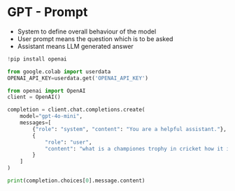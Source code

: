 # GPT - Prompt

* &#x20;System to define overall behaviour of the model
* User prompt means the question which is to be asked
* Assistant means LLM generated answer

```python
!pip install openai

from google.colab import userdata
OPENAI_API_KEY=userdata.get('OPENAI_API_KEY')

from openai import OpenAI
client = OpenAI()

completion = client.chat.completions.create(
    model="gpt-4o-mini",
    messages=[
        {"role": "system", "content": "You are a helpful assistant."},
        {
            "role": "user",
            "content": "what is a championes trophy in cricket how it is different from worldcup."
        }
    ]
)

print(completion.choices[0].message.content)
```
